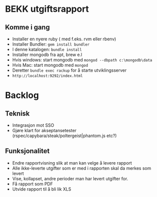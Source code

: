 # BEKK utgiftsrapport

## Komme i gang

* Installer en nyere ruby ( med f.eks. rvm eller rbenv)
* Installer Bundler: `gem install bundler`
* I denne katalogen: `bundle install`
* Installer mongodb fra apt, brew e.l
* Hvis windows: start mongodb med `mongod --dbpath c:\mongodb\data`
* Hvis Mac: start mongodb med `mongod`
* Deretter `bundle exec rackup` for å starte utviklingsserver
* `http://localhost:9292/index.html`

# Backlog

## Teknisk
* Integrasjon mot SSO
* Gjøre klart for akseptansetester (rspec/capybara/steak/poltergeist|phantom.js etc?)

## Funksjonalitet
* Endre rapportvisning slik at man kan velge å levere rapport
* Alle ikke-leverte utgifter som er med i rapporten skal da merkes som levert
* Vise, kollapset, andre perioder man har levert utgifter for.
* Få rapport som PDF
* Utvide rapport til å bli lik XLS
